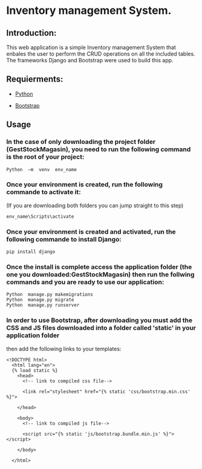 # Inventory management System.

## Introduction:

This web application is a simple Inventory management System
that enbales the user to perform the CRUD operations on all the
included tables.
The frameworks Django and Bootstrap were used to build this app.

## Requierments:

- [Python](https://www.python.org/downloads/)

- [Bootstrap](https://getbootstrap.com/docs/4.0/getting-started/download/)

## Usage

### In the case of only downloading the project folder (GestStockMagasin), you need to run the following command is the root of your project:

```
Python  –m  venv  env_name
```

### Once your environment is created, run the following commande to activate it:

(If you are downloading both folders you can jump straight to this step)

```
env_name\Scripts\activate
```

### Once your environment is created and activated, run the following commande to install Django:

```
pip install django
```

### Once the install is complete access the application folder (the one you downloaded:GestStockMagasin) then run the follwing commands and you are ready to use our application:

```
Python  manage.py makemigrations
Python  manage.py migrate
Python  manage.py runserver
```

### In order to use Bootstrap, after downloading you must add the CSS and JS files downloaded into a folder called 'static' in your application folder

then add the following links to your templates:

```
<!DOCTYPE html>
  <html lang="en">
  {% load static %}
    <head>
      <!-- link to compiled css file-->

      <link rel="stylesheet" href="{% static 'css/bootstrap.min.css' %}">

    </head>

    <body>
      <!-- link to compiled js file-->

      <script src="{% static 'js/bootstrap.bundle.min.js' %}"></script>

    </body>

  </html>
```
